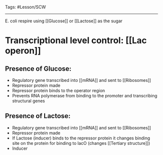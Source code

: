 Tags: #Lesson/SCW 

---
E. coli respire using [[Glucose]] or [[Lactose]] as the sugar

# Transcriptional level control: [[Lac operon]]
## Presence of Glucose:
- Regulatory gene transcribed into [[mRNA]] and sent to [[Ribosomes]]
- Repressor protein made
- Repressor protein binds to the operator region
- Prevents RNA polymerase from binding to the promoter and transcribing structural genes

## Presence of Lactose:
- Regulatory gene transcribed into [[mRNA]] and sent to [[Ribosomes]]
- Repressor protein made
- If Lactose (inducer) binds to the repressor protein it changes binding site on the protein for binding to lacO (changes [[Tertiary structure]])
- Inducer